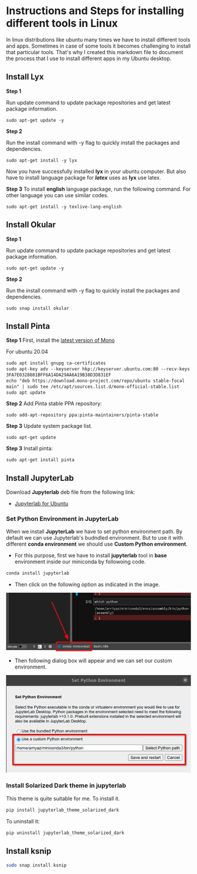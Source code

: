 # Instructions and Steps for installing different tools in Linux

In linux distributions like ubuntu many times we have to install different tools and apps. Sometimes in case of some tools it becomes challenging to install that particular tools.
That's why I created this markdown file to document the process that I use to install different apps in my Ubuntu desktop.


## Install Lyx

**Step 1**

Run update command to update package repositories and get latest package information.
```shell
sudo apt-get update -y
```
**Step 2**

Run the install command with -y flag to quickly install the packages and dependencies.
```shell
sudo apt-get install -y lyx
```
Now you have successfully installed **lyx** in your ubuntu computer. But also have to install language package for ***latex*** uses as **lyx** use latex.

**Step 3**
To install **english** language package, run the  following command. For other language you can use similar codes.

```shell
sudo apt-get install -y texlive-lang-english
```

## Install Okular

**Step 1**

Run update command to update package repositories and get latest package information.
```shell
sudo apt-get update -y
```
**Step 2**

Run the install command with -y flag to quickly install the packages and dependencies.
```shell
sudo snap install okular
```

## Install Pinta

**Step 1**
First, install the [latest version of Mono](https://www.mono-project.com/download/stable/#download-lin)

For ubuntu 20.04
```shell
sudo apt install gnupg ca-certificates
sudo apt-key adv --keyserver hkp://keyserver.ubuntu.com:80 --recv-keys 3FA7E0328081BFF6A14DA29AA6A19B38D3D831EF
echo "deb https://download.mono-project.com/repo/ubuntu stable-focal main" | sudo tee /etc/apt/sources.list.d/mono-official-stable.list
sudo apt update
```
**Step 2**
Add Pinta stable PPA repository:
```shell
sudo add-apt-repository ppa:pinta-maintainers/pinta-stable
```
**Step 3**
Update system package list.
```shell
sudo apt-get update
```
**Step 3**
Install pinta:
```shell
sudo apt-get install pinta
```

## Install **JupyterLab**
Download **Jupyterlab** deb file from the following link:  
- [Jupyterlab for Ubuntu](https://github.com/jupyterlab/jupyterlab-desktop/releases/latest/download/JupyterLab-Setup-Debian.deb)

### Set Python Environment in JupyterLab
When we install **JupyterLab** we have to set python environment path. By default we can use Jupyterlab's budndled environment. But to use it with different **conda environment** we should use **Custom Python environment**.

- For this purpose, first we have to install **jupyterlab**
tool in **base** environment inside our miniconda by followoing code.  
```bash
conda install jupyterlab
```
- Then click on the following option as indicated in the image.

![Set-python-environment-1](./images/set-python-env-1.png)

- Then following dialog box will appear and we can set our custom environment.

![Set-python-environment-2](./images/set-python-env-2.png)

### Install Solarized Dark theme in jupyterlab
This theme is quite suitable for me. To install it.
```bash
pip install jupyterlab_theme_solarized_dark
```
To uninstall it:
```bash
pip uninstall jupyterlab_theme_solarized_dark
```

## Install ksnip
```bash
sudo snap install ksnip
```

